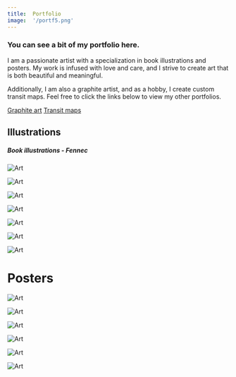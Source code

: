 ```yaml
---
title:  Portfolio
image:  '/portf5.png'
---
```

 
### You can see a bit of my portfolio here.

I am a passionate artist with a specialization in book illustrations and posters. My work is infused with love and care, and I strive to create art that is both beautiful and meaningful.

Additionally, I am also a graphite artist, and as a hobby, I create custom transit maps. Feel free to click the links below to view my other portfolios.




‎[Graphite art](https://ermine.de/posts/art/)
‎[Transit maps](https://ermine.de/posts/transit-maps/)


## Illustrations

##### Book illustrations - Fennec

![Art](/portf1.png)

![Art](/portf2.png)

![Art](/portf10.png)

![Art](/portf3.png)

![Art](/portf11.png)

![Art](/portf12.png)

![Art](/portf14.png)


# Posters

![Art](/portf5.png)

![Art](/portf7.png)

![Art](/portf8.png)

![Art](/portf6.png)

![Art](/portf13.png)

![Art](/portf15.png)

